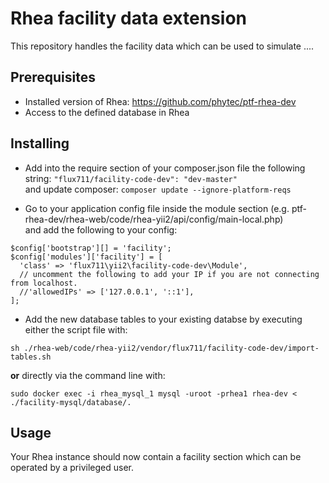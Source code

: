 # Rhea facility data extension

This repository handles the facility data which can be used to simulate ....

## Prerequisites

* Installed version of Rhea: https://github.com/phytec/ptf-rhea-dev
* Access to the defined database in Rhea

## Installing

* Add into the require section of your composer.json file the following
  string: ```"flux711/facility-code-dev": "dev-master" ```  
  and update composer: ```composer update --ignore-platform-reqs```

* Go to your application config file inside the module section (e.g.
  ptf-rhea-dev/rhea-web/code/rhea-yii2/api/config/main-local.php)  
  and add the following to your config:

```
$config['bootstrap'][] = 'facility';
$config['modules']['facility'] = [
  'class' => 'flux711\yii2\facility-code-dev\Module',
  // uncomment the following to add your IP if you are not connecting from localhost.
  //'allowedIPs' => ['127.0.0.1', '::1'],
];
```

* Add the new database tables to your existing databse by executing either the script file with:

```
sh ./rhea-web/code/rhea-yii2/vendor/flux711/facility-code-dev/import-tables.sh 
```

**or** directly via the command line with:

```
sudo docker exec -i rhea_mysql_1 mysql -uroot -prhea1 rhea-dev < ./facility-mysql/database/.
```

## Usage

Your Rhea instance should now contain a facility section which can be operated by a privileged user.

